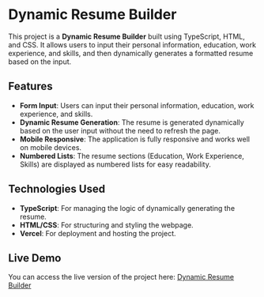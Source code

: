 # Dynamic Resume Builder

This project is a **Dynamic Resume Builder** built using TypeScript, HTML, and CSS. It allows users to input their personal information, education, work experience, and skills, and then dynamically generates a formatted resume based on the input.

## Features

- **Form Input**: Users can input their personal information, education, work experience, and skills.
- **Dynamic Resume Generation**: The resume is generated dynamically based on the user input without the need to refresh the page.
- **Mobile Responsive**: The application is fully responsive and works well on mobile devices.
- **Numbered Lists**: The resume sections (Education, Work Experience, Skills) are displayed as numbered lists for easy readability.

## Technologies Used

- **TypeScript**: For managing the logic of dynamically generating the resume.
- **HTML/CSS**: For structuring and styling the webpage.
- **Vercel**: For deployment and hosting the project.

## Live Demo

You can access the live version of the project here: [Dynamic Resume Builder](https://nabeel-milestone-3.vercel.app/)
